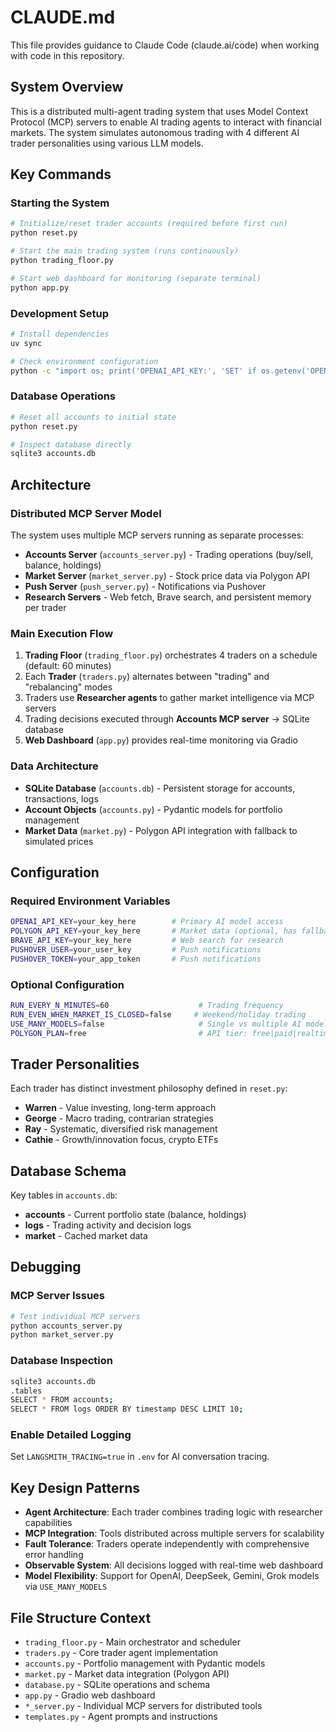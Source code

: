 # CLAUDE.md

This file provides guidance to Claude Code (claude.ai/code) when working with code in this repository.

## System Overview

This is a distributed multi-agent trading system that uses Model Context Protocol (MCP) servers to enable AI trading agents to interact with financial markets. The system simulates autonomous trading with 4 different AI trader personalities using various LLM models.

## Key Commands

### Starting the System
```bash
# Initialize/reset trader accounts (required before first run)
python reset.py

# Start the main trading system (runs continuously)
python trading_floor.py

# Start web dashboard for monitoring (separate terminal)
python app.py
```

### Development Setup
```bash
# Install dependencies
uv sync

# Check environment configuration
python -c "import os; print('OPENAI_API_KEY:', 'SET' if os.getenv('OPENAI_API_KEY') else 'MISSING')"
```

### Database Operations
```bash
# Reset all accounts to initial state
python reset.py

# Inspect database directly
sqlite3 accounts.db
```

## Architecture

### Distributed MCP Server Model
The system uses multiple MCP servers running as separate processes:

- **Accounts Server** (`accounts_server.py`) - Trading operations (buy/sell, balance, holdings)
- **Market Server** (`market_server.py`) - Stock price data via Polygon API
- **Push Server** (`push_server.py`) - Notifications via Pushover
- **Research Servers** - Web fetch, Brave search, and persistent memory per trader

### Main Execution Flow
1. **Trading Floor** (`trading_floor.py`) orchestrates 4 traders on a schedule (default: 60 minutes)
2. Each **Trader** (`traders.py`) alternates between "trading" and "rebalancing" modes
3. Traders use **Researcher agents** to gather market intelligence via MCP servers
4. Trading decisions executed through **Accounts MCP server** → SQLite database
5. **Web Dashboard** (`app.py`) provides real-time monitoring via Gradio

### Data Architecture
- **SQLite Database** (`accounts.db`) - Persistent storage for accounts, transactions, logs
- **Account Objects** (`accounts.py`) - Pydantic models for portfolio management
- **Market Data** (`market.py`) - Polygon API integration with fallback to simulated prices

## Configuration

### Required Environment Variables
```bash
OPENAI_API_KEY=your_key_here        # Primary AI model access
POLYGON_API_KEY=your_key_here       # Market data (optional, has fallback)
BRAVE_API_KEY=your_key_here         # Web search for research
PUSHOVER_USER=your_user_key         # Push notifications
PUSHOVER_TOKEN=your_app_token       # Push notifications
```

### Optional Configuration
```bash
RUN_EVERY_N_MINUTES=60                    # Trading frequency
RUN_EVEN_WHEN_MARKET_IS_CLOSED=false     # Weekend/holiday trading
USE_MANY_MODELS=false                     # Single vs multiple AI models
POLYGON_PLAN=free                         # API tier: free|paid|realtime
```

## Trader Personalities

Each trader has distinct investment philosophy defined in `reset.py`:
- **Warren** - Value investing, long-term approach
- **George** - Macro trading, contrarian strategies  
- **Ray** - Systematic, diversified risk management
- **Cathie** - Growth/innovation focus, crypto ETFs

## Database Schema

Key tables in `accounts.db`:
- **accounts** - Current portfolio state (balance, holdings)
- **logs** - Trading activity and decision logs
- **market** - Cached market data

## Debugging

### MCP Server Issues
```bash
# Test individual MCP servers
python accounts_server.py
python market_server.py
```

### Database Inspection
```bash
sqlite3 accounts.db
.tables
SELECT * FROM accounts;
SELECT * FROM logs ORDER BY timestamp DESC LIMIT 10;
```

### Enable Detailed Logging
Set `LANGSMITH_TRACING=true` in `.env` for AI conversation tracing.

## Key Design Patterns

- **Agent Architecture**: Each trader combines trading logic with researcher capabilities
- **MCP Integration**: Tools distributed across multiple servers for scalability
- **Fault Tolerance**: Traders operate independently with comprehensive error handling
- **Observable System**: All decisions logged with real-time web dashboard
- **Model Flexibility**: Support for OpenAI, DeepSeek, Gemini, Grok models via `USE_MANY_MODELS`

## File Structure Context

- `trading_floor.py` - Main orchestrator and scheduler
- `traders.py` - Core trader agent implementation
- `accounts.py` - Portfolio management with Pydantic models
- `market.py` - Market data integration (Polygon API)
- `database.py` - SQLite operations and schema
- `app.py` - Gradio web dashboard
- `*_server.py` - Individual MCP servers for distributed tools
- `templates.py` - Agent prompts and instructions